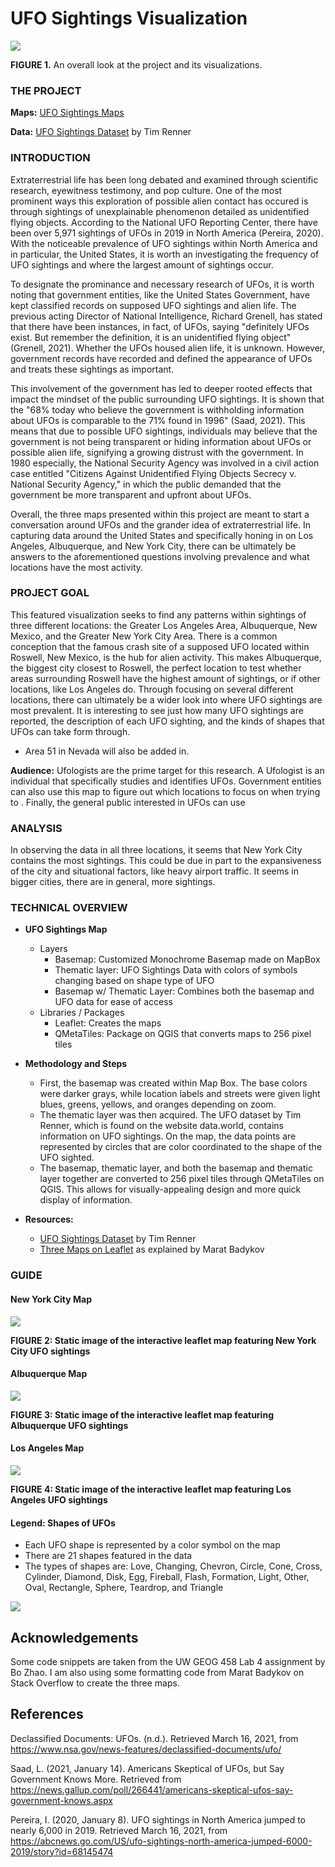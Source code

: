 # UFO Sightings Visualization

<img src="img/full_project.png">

**FIGURE 1.** An overall look at the project and its visualizations.



### THE PROJECT


**Maps:** [UFO Sightings Maps](https://bridgethaney.github.io/UFO_Sightings_Project/)

**Data:** [UFO Sightings Dataset](https://data.world/timothyrenner/ufo-sightings) by Tim Renner


### INTRODUCTION

Extraterrestrial life has been long debated and examined through scientific research, eyewitness testimony, and pop culture. One of the most prominent ways this exploration of possible alien contact has occured is through sightings of unexplainable phenomenon detailed as unidentified flying objects. According to the National UFO Reporting Center, there have been over 5,971 sightings of UFOs in 2019 in North America (Pereira, 2020). With the noticeable prevalence of UFO sightings within North America and in particular, the United States, it is worth an investigating the frequency of UFO sightings and where the largest amount of sightings occur.

To designate the prominance and necessary research of UFOs, it is worth noting that government entities, like the United States Government, have kept classified records on supposed UFO sightings and alien life. The previous acting Director of National Intelligence, Richard Grenell, has stated that there have been instances, in fact, of UFOs, saying "definitely UFOs exist. But remember the definition, it is an unidentified flying object" (Grenell, 2021). Whether the UFOs housed alien life, it is unknown. However, government records have recorded and defined the appearance of UFOs and treats these sightings as important.

This involvement of the government has led to deeper rooted effects that impact the mindset of the public surrounding UFO sightings. It is shown that the "68% today who believe the government is withholding information about UFOs is comparable to the 71% found in 1996" (Saad, 2021). This means that due to possible UFO sightings, individuals may believe that the government is not being transparent or hiding information about UFOs or possible alien life, signifying a growing distrust with the government. In 1980 especially, the National Security Agency was involved in a civil action case entitled "Citizens Against Unidentified Flying Objects Secrecy v. National Security Agency," in which the public demanded that the government be more transparent and upfront about UFOs.

Overall, the three maps presented within this project are meant to start a conversation around UFOs and the grander idea of extraterrestrial life. In capturing data around the United States and specifically honing in on Los Angeles, Albuquerque, and New York City, there can be ultimately be answers to the aforementioned questions involving prevalence and what locations have the most activity.

### PROJECT GOAL

This featured visualization seeks to find any patterns within sightings of three different locations: the Greater Los Angeles Area, Albuquerque, New Mexico, and the Greater New York City Area. There is a common conception that the famous crash site of a supposed UFO located within Roswell, New Mexico, is the hub for alien activity. This makes Albuquerque, the biggest city closest to Roswell, the perfect location to test whether areas surrounding Roswell have the highest amount of sightings, or if other locations, like Los Angeles do. Through focusing on several different locations, there can ultimately be a wider look into where UFO sightings are most prevalent. It is interesting to see just how many UFO sightings are reported, the description of each UFO sighting, and the kinds of shapes that UFOs can take form through. 

* Area 51 in Nevada will also be added in.

**Audience:** Ufologists are the prime target for this research. A Ufologist is an individual that specifically studies and identifies UFOs. Government entities can also use this map to figure out which locations to focus on when trying to . Finally, the general public interested in UFOs can use 

### ANALYSIS

In observing the data in all three locations, it seems that New York City contains the most sightings. This could be due in part to the expansiveness of the city and situational factors, like heavy airport traffic. It seems in bigger cities, there are in general, more sightings. 

### TECHNICAL OVERVIEW


- **UFO Sightings Map**
    - Layers
        - Basemap: Customized Monochrome Basemap made on MapBox
        - Thematic layer: UFO Sightings Data with colors of symbols changing based on shape type of UFO
        - Basemap w/ Thematic Layer: Combines both the basemap and UFO data for ease of access
    - Libraries / Packages
        - Leaflet: Creates the maps
        - QMetaTiles: Package on QGIS that converts maps to 256 pixel tiles

- **Methodology and Steps**
    - First, the basemap was created within Map Box. The base colors were darker grays, while location labels and streets were given light blues, greens, yellows, and oranges depending on zoom.
    - The thematic layer was then acquired. The UFO dataset by Tim Renner, which is found on the website data.world, contains information on UFO sightings. On the map, the data points are represented by circles that are color coordinated to the shape of the UFO sighted.
    - The basemap, thematic layer, and both the basemap and thematic layer together are converted to 256 pixel tiles through QMetaTiles on QGIS. This allows for visually-appealing design and more quick display of information.
        
- **Resources:**
    - [UFO Sightings Dataset](https://data.world/timothyrenner/ufo-sightings) by Tim Renner
    - [Three Maps on Leaflet](https://stackoverflow.com/questions/52597399/displaying-3-leaflet-maps-on-same-page) as explained by Marat Badykov


### GUIDE

#### **New York City Map**

<img src="img/new_york_sightings.png">

**FIGURE 2: Static image of the interactive leaflet map featuring New York City UFO sightings**

#### **Albuquerque Map**

<img src="img/albuquerque_sightings.png">

**FIGURE 3: Static image of the interactive leaflet map featuring Albuquerque UFO sightings**

#### **Los Angeles Map**

<img src="img/los_angeles_sightings.png">

**FIGURE 4: Static image of the interactive leaflet map featuring Los Angeles UFO sightings**

#### **Legend: Shapes of UFOs**
   - Each UFO shape is represented by a color symbol on the map
   - There are 21 shapes featured in the data
   - The types of shapes are: Love, Changing, Chevron, Circle, Cone, Cross, Cylinder, Diamond, Disk, Egg, Fireball, Flash, Formation, Light, Other, Oval, Rectangle, Sphere, Teardrop, and Triangle
    
<img src="img/ufo_shapes_legend.png">

## Acknowledgements

Some code snippets are taken from the UW GEOG 458 Lab 4 assignment by Bo Zhao. I am also using some formatting code from Marat Badykov on Stack Overflow to create the three maps.

## References


Declassified Documents: UFOs. (n.d.). Retrieved March 16, 2021, from https://www.nsa.gov/news-features/declassified-documents/ufo/

Saad, L. (2021, January 14). Americans Skeptical of UFOs, but Say Government Knows More. Retrieved from https://news.gallup.com/poll/266441/americans-skeptical-ufos-say-government-knows.aspx

Pereira, I. (2020, January 8). UFO sightings in North America jumped to nearly 6,000 in 2019. Retrieved March 16, 2021, from https://abcnews.go.com/US/ufo-sightings-north-america-jumped-6000-2019/story?id=68145474



